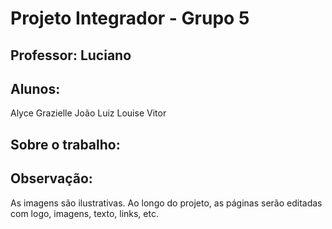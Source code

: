 # Projeto Integrador - Grupo 5

## Professor: Luciano

## Alunos: 
Alyce
Grazielle
João Luiz
Louise
Vitor

## Sobre o trabalho:

## Observação:
As imagens são ilustrativas. Ao longo do projeto, as páginas serão editadas com logo, imagens, texto, links, etc.
